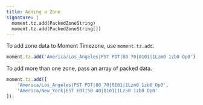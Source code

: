 ```yaml
---
title: Adding a Zone
signature: |
  moment.tz.add(PackedZoneString)
  moment.tz.add(PackedZoneString[])
---
```


To add zone data to Moment Timezone, use `moment.tz.add`.

```js
moment.tz.add('America/Los_Angeles|PST PDT|80 70|0101|1Lzm0 1zb0 Op0');
```

To add more than one zone, pass an array of packed data.

```js
moment.tz.add([
	'America/Los_Angeles|PST PDT|80 70|0101|1Lzm0 1zb0 Op0',
	'America/New_York|EST EDT|50 40|0101|1Lz50 1zb0 Op0'
]);
```